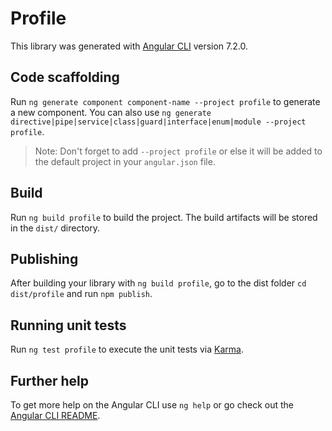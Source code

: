 # Profile

This library was generated with [Angular CLI](https://github.com/angular/angular-cli) version 7.2.0.

## Code scaffolding

Run `ng generate component component-name --project profile` to generate a new component. You can also use `ng generate directive|pipe|service|class|guard|interface|enum|module --project profile`.

> Note: Don't forget to add `--project profile` or else it will be added to the default project in your `angular.json` file.

## Build

Run `ng build profile` to build the project. The build artifacts will be stored in the `dist/` directory.

## Publishing

After building your library with `ng build profile`, go to the dist folder `cd dist/profile` and run `npm publish`.

## Running unit tests

Run `ng test profile` to execute the unit tests via [Karma](https://karma-runner.github.io).

## Further help

To get more help on the Angular CLI use `ng help` or go check out the [Angular CLI README](https://github.com/angular/angular-cli/blob/master/README.md).
